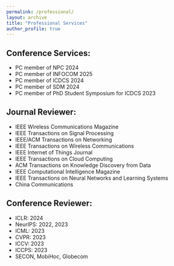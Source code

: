 ```yaml
---
permalink: /professional/
layout: archive
title: "Professional Services"
author_profile: true
---
```

## Conference Services:

* PC member of NPC 2024
* PC member of INFOCOM 2025
* PC member of ICDCS 2024
* PC member of SDM 2024
* PC member of PhD Student Symposium for ICDCS 2023

## Journal Reviewer:

* IEEE Wireless Communications Magazine
* IEEE Transactions on Signal Processing
* IEEE/ACM Transactions on Networking
* IEEE Transactions on Wireless Communications
* IEEE Internet of Things Journal
* IEEE Transactions on Cloud Computing
* ACM Transactions on Knowledge Discovery from Data
* IEEE Computational Intelligence Magazine
* IEEE Transactions on Neural Networks and Learning Systems
* China Communications

## Conference Reviewer:

* ICLR: 2024
* NeurIPS: 2022, 2023
* ICML: 2023
* CVPR: 2023
* ICCV: 2023
* ICCPS: 2023
* SECON, MobiHoc, Globecom
